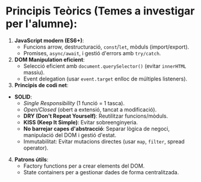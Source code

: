 # Principis Teòrics (Temes a investigar per l'alumne):

1. **JavaScript modern (ES6+)**:  
   - Funcions arrow, destructuració, `const`/`let`, mòduls (import/export).  
   - Promises, `async/await`, i gestió d'errors amb `try/catch`.  
2. **DOM Manipulation eficient**:  
   - Selecció eficient amb `document.querySelector()` (evitar `innerHTML` massiu).  
   - Event delegation (usar `event.target` enlloc de múltiples listeners).  
3. **Principis de codi net**:  
 - **SOLID**: 
     - *Single Responsibility* (1 funció = 1 tasca).
     - *Open/Closed* (obert a extensió, tancat a modificació).
   - **DRY (Don't Repeat Yourself)**: Reutilitzar funcions/mòduls.
   - **KISS (Keep It Simple)**: Evitar sobreenginyeria.
   - **No barrejar capes d'abstracció**: Separar lògica de negoci, manipulació del DOM i gestió d'estat.  
   - Immutabilitat: Evitar mutacions directes (usar `map`, `filter`, spread operator).  
4. **Patrons útils**:  
   - Factory functions per a crear elements del DOM.  
   - State containers per a gestionar dades de forma centralitzada.  